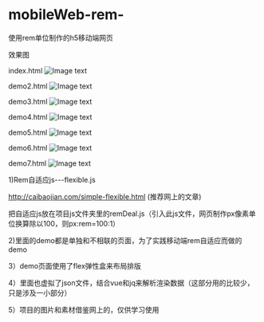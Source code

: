 # mobileWeb-rem-
使用rem单位制作的h5移动端网页

效果图

index.html
![Image text](https://github.com/lilyping/mobileWeb-rem-/blob/master/demo/imgs/1.png)

demo2.html
![Image text](https://github.com/lilyping/mobileWeb-rem-/blob/master/demo/imgs/2.png)

demo3.html
![Image text](https://github.com/lilyping/mobileWeb-rem-/blob/master/demo/imgs/3.png)

demo4.html
![Image text](https://github.com/lilyping/mobileWeb-rem-/blob/master/demo/imgs/4.png)

demo5.html
![Image text](https://github.com/lilyping/mobileWeb-rem-/blob/master/demo/imgs/5.png)

demo6.html
![Image text](https://github.com/lilyping/mobileWeb-rem-/blob/master/demo/imgs/6.png)

demo7.html
![Image text](https://github.com/lilyping/mobileWeb-rem-/blob/master/demo/imgs/7.png)

1)Rem自适应js---flexible.js

http://caibaojian.com/simple-flexible.html
(推荐网上的文章)

把自适应js放在项目js文件夹里的remDeal.js（引入此js文件，网页制作px像素单位换算除以100，则px:rem=100:1）

2)里面的demo都是单独和不相联的页面，为了实践移动端rem自适应而做的demo

3）demo页面使用了flex弹性盒来布局排版

4）里面也虚拟了json文件，结合vue和jq来解析渲染数据（这部分用的比较少，只是涉及一小部分）

5）项目的图片和素材借鉴网上的，仅供学习使用



